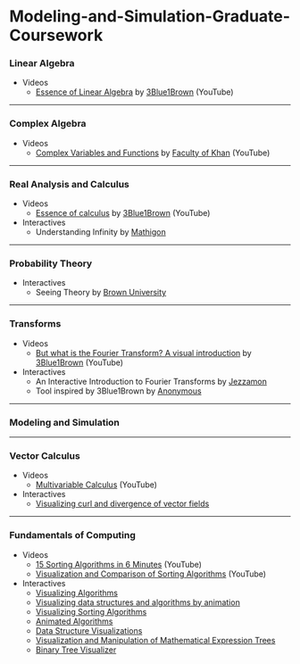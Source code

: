# Modeling-and-Simulation-Graduate-Coursework

### Linear Algebra
- Videos
  - [Essence of Linear Algebra](https://www.youtube.com/playlist?list=PLZHQObOWTQDMsr9K-rj53DwVRMYO3t5Yr) by [3Blue1Brown](https://www.youtube.com/channel/UCYO_jab_esuFRV4b17AJtAw) (YouTube)

---

### Complex Algebra
- Videos
  - [Complex Variables and Functions](https://www.youtube.com/playlist?list=PLdgVBOaXkb9CNMqbsL9GTWwU542DiRrPB) by [Faculty of Khan](https://www.youtube.com/channel/UCGDanWUzNMbIV11lcNi-yBg) (YouTube)

---

### Real Analysis and Calculus
- Videos
  - [Essence of calculus](https://www.youtube.com/playlist?list=PLZHQObOWTQDMsr9K-rj53DwVRMYO3t5Yr) by [3Blue1Brown](https://www.youtube.com/channel/UCYO_jab_esuFRV4b17AJtAw) (YouTube)
- Interactives
  - Understanding Infinity by [Mathigon](https://mathigon.org/world/Infinity)

---

### Probability Theory
- Interactives
  - Seeing Theory by [Brown University](https://seeing-theory.brown.edu/)

---

### Transforms
- Videos
  - [But what is the Fourier Transform? A visual introduction](https://www.youtube.com/watch?v=spUNpyF58BY) by [3Blue1Brown](https://www.youtube.com/channel/UCYO_jab_esuFRV4b17AJtAw) (YouTube)
- Interactives
  - An Interactive Introduction to Fourier Transforms by [Jezzamon](http://www.jezzamon.com/fourier/)
  - Tool inspired by 3Blue1Brown by [Anonymous](https://harshucogsci.github.io/visualizing-fourier/html/)

---

### Modeling and Simulation

---

### Vector Calculus
- Videos
  - [Multivariable Calculus](https://www.youtube.com/playlist?list=PLSQl0a2vh4HC5feHa6Rc5c0wbRTx56nF7) (YouTube)
- Interactives
  - [Visualizing curl and divergence of vector fields](https://lsr_lab.gitlab.io/field_flow/html/index.html)

---

### Fundamentals of Computing
- Videos
  - [15 Sorting Algorithms in 6 Minutes](https://www.youtube.com/watch?v=kPRA0W1kECg) (YouTube)
  - [Visualization and Comparison of Sorting Algorithms](https://www.youtube.com/watch?v=ZZuD6iUe3Pc) (YouTube)
- Interactives
  - [Visualizing Algorithms](https://bost.ocks.org/mike/algorithms/)
  - [Visualizing data structures and algorithms by animation](https://visualgo.net/en)
  - [Visualizing Sorting Algorithms](http://sorting.at/)
  - [Animated Algorithms](http://www.algomation.com/)
  - [Data Structure Visualizations](https://www.cs.usfca.edu/~galles/visualization/Algorithms.html)
  - [Visualization and Manipulation of Mathematical Expression Trees](https://vmext.wmflabs.org/)
  - [Binary Tree Visualizer](http://btv.melezinek.cz/)
  

